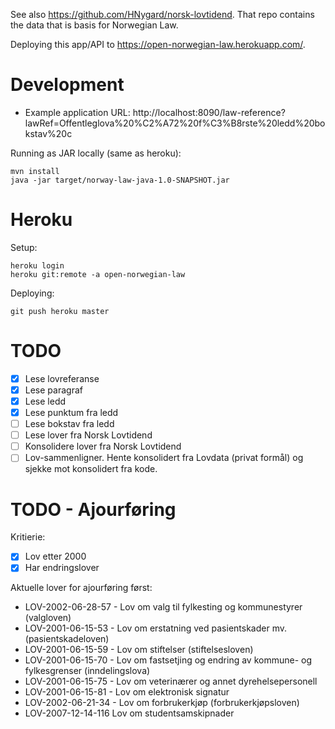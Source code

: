See also https://github.com/HNygard/norsk-lovtidend. That repo contains the data that is basis for Norwegian Law.

Deploying this app/API to https://open-norwegian-law.herokuapp.com/.

# Development


- Example application URL:
  http://localhost:8090/law-reference?lawRef=Offentleglova%20%C2%A72%20f%C3%B8rste%20ledd%20bokstav%20c

Running as JAR locally (same as heroku):

    mvn install
    java -jar target/norway-law-java-1.0-SNAPSHOT.jar

# Heroku

Setup:

    heroku login
    heroku git:remote -a open-norwegian-law

Deploying:

    git push heroku master

# TODO

- [x] Lese lovreferanse
- [x] Lese paragraf
- [x] Lese ledd
- [x] Lese punktum fra ledd
- [ ] Lese bokstav fra ledd
- [ ] Lese lover fra Norsk Lovtidend
- [ ] Konsolidere lover fra Norsk Lovtidend
- [ ] Lov-sammenligner. Hente konsolidert fra Lovdata (privat formål) og sjekke mot konsolidert fra kode.

# TODO - Ajourføring

Kritierie:
- [X] Lov etter 2000
- [X] Har endringslover

Aktuelle lover for ajourføring først:
- LOV-2002-06-28-57 - Lov om valg til fylkesting og kommunestyrer (valgloven)
- LOV-2001-06-15-53 - Lov om erstatning ved pasientskader mv. (pasientskadeloven)
- LOV-2001-06-15-59 - Lov om stiftelser (stiftelsesloven)
- LOV-2001-06-15-70 - Lov om fastsetjing og endring av kommune- og fylkesgrenser (inndelingslova)
- LOV-2001-06-15-75 - Lov om veterinærer og annet dyrehelsepersonell
- LOV-2001-06-15-81 - Lov om elektronisk signatur
- LOV-2002-06-21-34 - Lov om forbrukerkjøp (forbrukerkjøpsloven)
- LOV-2007-12-14-116 Lov om studentsamskipnader

